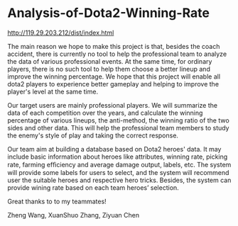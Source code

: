 # Analysis-of-Dota2-Winning-Rate

http://119.29.203.212/dist/index.html

The main reason we hope to make this project is that, besides the coach accident, there is currently no tool to help the professional team to analyze the data of various professional events. At the same time, for ordinary players, there is no such tool to help them choose a better lineup and improve the winning percentage. We hope that this project will enable all dota2 players to experience better gameplay and helping to improve the player's level at the same time. 

Our target users are mainly professional players. We will summarize the data of each competition over the years, and calculate the winning percentage of various lineups, the anti-method, the winning ratio of the two sides and other data. This will help the professional team members to study the enemy's style of play and taking the correct response.

Our team aim at building a database based on Dota2 heroes' data. It may include basic information about heroes like attributes, winning rate, picking rate, farming efﬁciency and average damage output, labels, etc. The system will provide some labels for users to select, and the system will recommend user the suitable heroes and respective hero tricks. Besides, the system can provide wining rate based on each team heroes’ selection.


Great thanks to to my teammates!

Zheng Wang, XuanShuo Zhang, Ziyuan Chen
